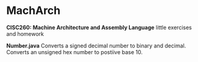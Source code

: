 # MachArch
**CISC260: Machine Architecture and Assembly Language** 
little exercises and homework

**Number.java**
Converts a signed decimal number to binary and decimal.
Converts an unsigned hex number to postiive base 10. 
